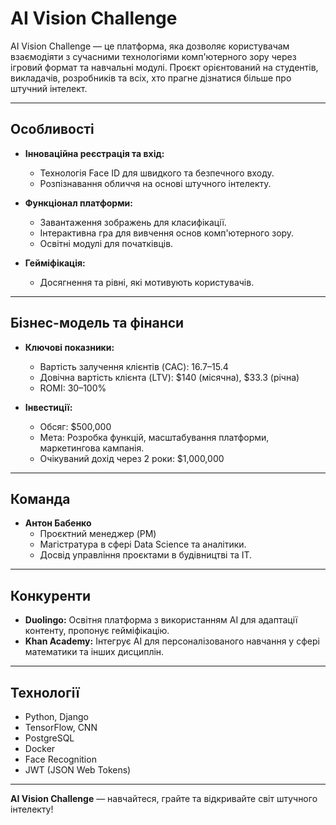 # AI Vision Challenge

AI Vision Challenge — це платформа, яка дозволяє користувачам взаємодіяти з сучасними технологіями комп'ютерного зору через ігровий формат та навчальні модулі. Проєкт орієнтований на студентів, викладачів, розробників та всіх, хто прагне дізнатися більше про штучний інтелект.

---

## Особливості

- **Інноваційна реєстрація та вхід:**

  - Технологія Face ID для швидкого та безпечного входу.
  - Розпізнавання обличчя на основі штучного інтелекту.

- **Функціонал платформи:**

  - Завантаження зображень для класифікації.
  - Інтерактивна гра для вивчення основ комп'ютерного зору.
  - Освітні модулі для початківців.

- **Гейміфікація:**
  - Досягнення та рівні, які мотивують користувачів.

---

## Бізнес-модель та фінанси

- **Ключові показники:**

  - Вартість залучення клієнтів (CAC): $16.7–$15.4
  - Довічна вартість клієнта (LTV): $140 (місячна), $33.3 (річна)
  - ROMI: 30–100%

- **Інвестиції:**
  - Обсяг: $500,000
  - Мета: Розробка функцій, масштабування платформи, маркетингова кампанія.
  - Очікуваний дохід через 2 роки: $1,000,000

---

## Команда

- **Антон Бабенко**
  - Проєктний менеджер (PM)
  - Магістратура в сфері Data Science та аналітики.
  - Досвід управління проєктами в будівництві та IT.

---

## Конкуренти

- **Duolingo:** Освітня платформа з використанням AI для адаптації контенту, пропонує гейміфікацію.
- **Khan Academy:** Інтегрує AI для персоналізованого навчання у сфері математики та інших дисциплін.

---

## Технології

- Python, Django
- TensorFlow, CNN
- PostgreSQL
- Docker
- Face Recognition
- JWT (JSON Web Tokens)

---

**AI Vision Challenge** — навчайтеся, грайте та відкривайте світ штучного інтелекту!
